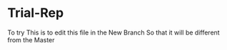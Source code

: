 # Trial-Rep
To try
This is to edit this file in the New Branch
So that it will be different from the Master
